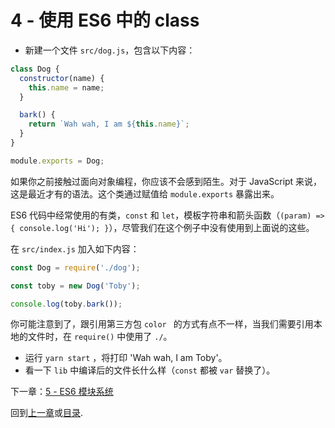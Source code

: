# 4 - 使用 ES6 中的 class

- 新建一个文件 `src/dog.js`，包含以下内容：

```javascript
class Dog {
  constructor(name) {
    this.name = name;
  }

  bark() {
    return `Wah wah, I am ${this.name}`;
  }
}

module.exports = Dog;
```

如果你之前接触过面向对象编程，你应该不会感到陌生。对于 JavaScript 来说，这是最近才有的语法。这个类通过赋值给 `module.exports` 暴露出来。

ES6 代码中经常使用的有类，`const` 和 `let`，模板字符串和箭头函数（`(param) => { console.log('Hi'); }`），尽管我们在这个例子中没有使用到上面说的这些。

在 `src/index.js` 加入如下内容：

```javascript
const Dog = require('./dog');

const toby = new Dog('Toby');

console.log(toby.bark());
```
你可能注意到了，跟引用第三方包 `color ` 的方式有点不一样，当我们需要引用本地的文件时，在 `require()` 中使用了 `./`。

- 运行 `yarn start` ，将打印  'Wah wah, I am Toby'。
- 看一下 `lib` 中编译后的文件长什么样（`const` 都被 `var` 替换了）。


下一章：[5 - ES6 模块系统](/tutorial/5-es6-modules-syntax)

回到[上一章](/tutorial/3-es6-babel-gulp)或[目录](https://github.com/pd4d10/js-stack-from-scratch).
